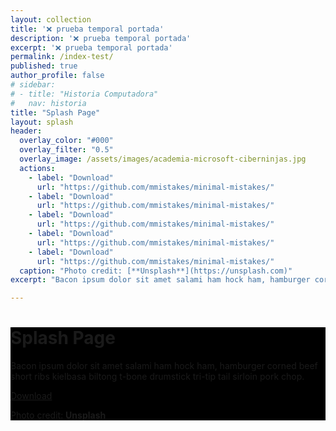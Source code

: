 ```yaml
---
layout: collection
title: '❌ prueba temporal portada'
description: '❌ prueba temporal portada'
excerpt: '❌ prueba temporal portada'
permalink: /index-test/
published: true
author_profile: false
# sidebar:
# - title: "Historia Computadora"
#   nav: historia
title: "Splash Page"
layout: splash
header:
  overlay_color: "#000"
  overlay_filter: "0.5"
  overlay_image: /assets/images/academia-microsoft-ciberninjas.jpg
  actions:
    - label: "Download"
      url: "https://github.com/mmistakes/minimal-mistakes/"
    - label: "Download"
      url: "https://github.com/mmistakes/minimal-mistakes/"
    - label: "Download"
      url: "https://github.com/mmistakes/minimal-mistakes/"
    - label: "Download"
      url: "https://github.com/mmistakes/minimal-mistakes/"
    - label: "Download"
      url: "https://github.com/mmistakes/minimal-mistakes/"
  caption: "Photo credit: [**Unsplash**](https://unsplash.com)"
excerpt: "Bacon ipsum dolor sit amet salami ham hock ham, hamburger corned beef short ribs kielbasa biltong t-bone drumstick tri-tip tail sirloin pork chop."

---
```


<div class="page__hero--overlay" style="background-color: #000; background-image: linear-gradient(rgba(0, 0, 0, 0.5), rgba(0, 0, 0, 0.5)), url('/assets/images/academia-microsoft-ciberninjas.jpg');">
<div class="wrapper">
<h1 id="page-title" class="page__title" itemprop="headline">
Splash Page
</h1>
<p class="page__lead">Bacon ipsum dolor sit amet salami ham hock ham, hamburger corned beef short ribs kielbasa biltong t-bone drumstick tri-tip tail sirloin pork chop.
</p>
<p>
<a href="https://github.com/mmistakes/minimal-mistakes/" class="btn btn--light-outline btn--large">Download</a>
</p></div>
<span class="page__hero-caption">Photo credit: <a href="https://unsplash.com"><strong>Unsplash</strong></a>
</span>
</div>